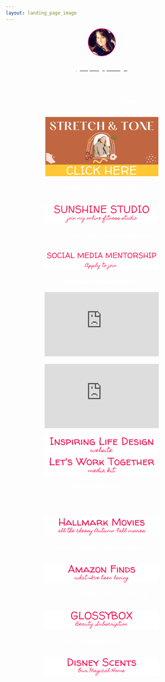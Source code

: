 ```yaml
---
layout: landing_page_image
---
```

<center>
<img src='/i/cory-small.png' alt='Profile image of Corinna'>
<h6>
<a href="https://www.instagram.com/inspiringlifedesign/" target="_blank" rel="noopener"><span style="color:white">@inspiringlifedesign</span></a>
</h6>
<br />
</center>
<center>

<h6 class="title"><span style="color:white">Take Time For You This Autumn...</span></h6>
<a href="/sunshinestudio/stretchandtone"><img src='/i/Buttons/instagram/image-buttons/stretchnew.png' alt='link to Stretch & Tone enquiry page' /></a>

<h6 class="title"><span style="color:white">Get Into Your Best Fitness Ever...</span></h6>
<a href="/sunshinestudio"><img src='/i/Buttons/instagram/current/sunshinestudio.png' alt='link to Sunshine Studio information request page' /></a>

<h6 class="title"><span style="color:white">Join My Social Media Business Mentorship...</span></h6>
<a href="/sunshinestudio/mentorship"><img src='/i/Buttons/instagram/current/mentorship.png' alt='link to Sunshine Studio mentoring information request page' /></a>
<br />

 <div class="separator-2"></div>
<!-- YouTube latest START -->
  <h4 class="title"><span style="color:white">My Latest YouTube Videos...</span></h4>
  <iframe width="300" height="168" src="https://www.youtube-nocookie.com/embed/FrveJ69RLns?rel=0" frameborder="0" allow="accelerometer; autoplay; encrypted-media; gyroscope; picture-in-picture" allowfullscreen></iframe>
  <br><br>

  <iframe width="300" height="168" src="https://www.youtube-nocookie.com/embed/k7IedZeeXyA?rel=0" frameborder="0" allow="accelerometer; autoplay; encrypted-media; gyroscope; picture-in-picture" allowfullscreen></iframe>
  <br><br>

<!-- YouTube latest END -->

<div class="separator-2"></div>
<a href="/" target="_blank" rel="noopener"><img src='/i/Buttons/instagram/current/ild.png' alt='link to Inspiring Life Design website' /></a>
<br />
<a href="/printables/ILD_Media_Kit.pdf" target="_blank" rel="noopener"><img src='/i/Buttons/instagram/current/mediakit.png' alt='link to Inspiring Life Design Media Kit' /></a>
<br />

<div class="separator-2"></div>
  <h4 class="title"><span style="color:white">As Used By Corinna...</span></h4>
  <h6 class="title"><span style="color:white">Cosy Autumn Fall Movies on Hallmark</span></h6>
<a href="https://www.amazon.co.uk/gp/video/offers/?benefitId=hallmarkuk&tag=corinnaphilli-21" target="_blank" rel="noopener"><img src='/i/Buttons/instagram/current/hallmark.png' alt='link to get the Hallmark Channel via Amazon Prime in UK' /></a>
 <h6 class="title"><span style="color:white">What I've Been Buying On Amazon</span></h6>
<a href="https://www.amazon.co.uk/shop/inspiringlifedesign?listId=3U0NM08QFZXW7&ref=idea_share_inf" target="_blank" rel="noopener"><img src='/i/Buttons/instagram/current/amazon.png' alt='link to my Amazon Storefront Instagram list' /></a>
<h6 class="title"><span style="color:white">Use code <i>CORINNA-RO6</i> for 20% off:</span></h6>
<a href="/takemeto/glossy" target="_blank" rel="noopener"><img src='/i/Buttons/instagram/current/glossybox.png' alt='link to GlossyBox site' /></a>
<h6 class="title"><span style="color:white">Use code <i>ropedrop</i> for 10% off:</span></h6>
<a href="https://www.ourmagicalhome.co.uk/" target="_blank" rel="noopener"><img src='/i/Buttons/instagram/current/ourmagicalhome.png' alt='link to Our Magical Home Etsy store' /></a>
<br />


</center>
